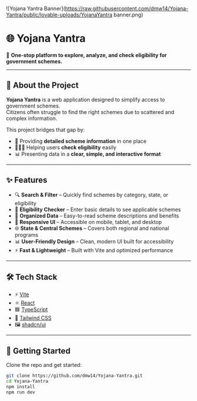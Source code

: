 ![Yojana Yantra Banner](https://raw.githubusercontent.com/dmw14/Yojana-Yantra/public/lovable-uploads/YojanaYantra banner.png)

# 🌐 Yojana Yantra  

📌 **One-stop platform to explore, analyze, and check eligibility for government schemes.**

---

## 🚀 About the Project  

**Yojana Yantra** is a web application designed to simplify access to government schemes.  
Citizens often struggle to find the right schemes due to scattered and complex information.  

This project bridges that gap by:  
- 📑 Providing **detailed scheme information** in one place  
- 🧑‍🤝‍🧑 Helping users **check eligibility** easily  
- 📊 Presenting data in a **clear, simple, and interactive format**  

---

## ✨ Features  

- 🔍 **Search & Filter** – Quickly find schemes by category, state, or eligibility  
- 📝 **Eligibility Checker** – Enter basic details to see applicable schemes  
- 📂 **Organized Data** – Easy-to-read scheme descriptions and benefits  
- 📱 **Responsive UI** – Accessible on mobile, tablet, and desktop  
- 🌐 **State & Central Schemes** – Covers both regional and national programs  
- 📊 **User-Friendly Design** – Clean, modern UI built for accessibility  
- ⚡ **Fast & Lightweight** – Built with Vite and optimized performance  

---

## 🛠️ Tech Stack  

- ⚡ [Vite](https://vitejs.dev/)  
- ⚛️ [React](https://react.dev/)  
- 🟦 [TypeScript](https://www.typescriptlang.org/)  
- 🎨 [Tailwind CSS](https://tailwindcss.com/)  
- 🖼️ [shadcn/ui](https://ui.shadcn.com/)  

---

## 🚀 Getting Started  

Clone the repo and get started:  

```bash
git clone https://github.com/dmw14/Yojana-Yantra.git
cd Yojana-Yantra
npm install
npm run dev
